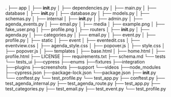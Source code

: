 .
├── app
│   ├── __init__.py
│   ├── dependencies.py
│   ├── main.py
│   ├── database
│       ├── __init__.py
│       ├── database.py
│       ├── models.py
│       ├── schemas.py
│   ├── internal
│       ├── __init__.py
│       ├── admin.py
│       ├── agenda_events.py
│       ├── email.py
│   ├── media
│       ├── example.png
│       ├── fake_user.png
│       ├── profile.png
│   ├── routers
│       ├── __init__.py
│       ├── agenda.py
│       ├── categories.py
│       ├── email.py
│       ├── event.py
│       ├── profile.py
│   ├── static
│       ├── event
│           ├── eventedit.css
│           ├── eventview.css
│       ├── agenda_style.css
│       ├── popover.js
│       ├── style.css
│       ├── popover.js
│   ├── templates
│       ├── base.html
│       ├── home.html
│       ├── profile.html
├── LICENSE
├── requirements.txt
├── schema.md
└── tests
    └── tests_ui
        ├──cypress
            ├──enums
            ├──fixtures
            ├──integration
            ├──plugins
            ├──screenshots
            ├──support
            └──videos
        ├──node_modules
        ├──cypress.json
        ├──package-lock.json
        └──package.json
    ├── __init__.py
    └── conftest.py
    └── test_profile.py
    └── test_app.py
    ├── conftest.py
    ├── test_agenda_internal.py
    ├── test_agenda_route.py
    ├── test_app.py
    ├── test_categories.py
    ├── test_email.py
    ├── test_event.py
    └── test_profile.py